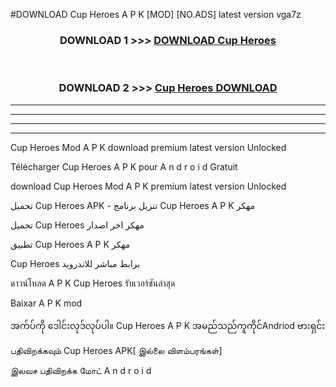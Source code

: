 #DOWNLOAD Cup Heroes  A P K [MOD] [NO.ADS] latest version vga7z



<div align="center">

<h3>DOWNLOAD 1 >>> <a href="https://teeasianyam.web.app?sq=Cup Heroes ">DOWNLOAD Cup Heroes  </a></h3><br>

<h3>DOWNLOAD 2 >>> <a href="https://teeasianyam.web.app?sq=Cup Heroes  ">Cup Heroes   DOWNLOAD </a></h3>

</div>


----------------------------------------------------------

----------------------------------------------------------

----------------------------------------------------------

----------------------------------------------------------


Cup Heroes   Mod A P K download premium latest version Unlocked

Télécharger Cup Heroes   A P K pour A n d r o i d Gratuit

download Cup Heroes   Mod A P K premium latest version Unlocked

تحميل Cup Heroes   APK - تنزيل برنامج Cup Heroes   A P K مهكر

تحميل Cup Heroes   مهكر اخر اصدار

تطبيق Cup Heroes   A P K مهكر

Cup Heroes   برابط مباشر للاندرويد

ดาวน์โหลด A P K Cup Heroes   รับเวอร์ชันล่าสุด

Baixar A P K mod

အက်ပ်ကို ဒေါင်းလုဒ်လုပ်ပါ။ Cup Heroes   A P K အမည်သည်ကူကိုင်Andriod ဗားရှင်း

பதிவிறக்கவும் Cup Heroes   APK[ இல்லை விளம்பரங்கள்] 
 
இலவச பதிவிறக்க மோட் A n d r o i d



